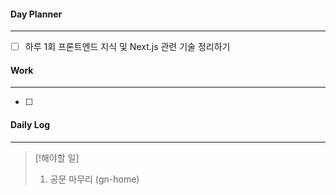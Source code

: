 
#### Day Planner
---
- [ ] 하루 1회 프론트엔드 지식 및 Next.js 관련 기술 정리하기


#### Work
---
- [ ] 


#### Daily Log
---

> [!해야할 일]
> 1. 공문 마무리 (gn-home)



